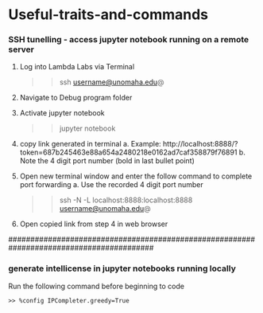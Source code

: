 # Useful-traits-and-commands

### SSH tunelling - access jupyter notebook running on a remote server

1.	Log into Lambda Labs via Terminal
    
     >> ssh username@unomaha.edu@<IP-address>

2.	Navigate to Debug program folder

3.	Activate jupyter notebook
    
     >>  jupyter notebook
  
4.	copy link generated in terminal
    a.	Example: http://localhost:8888/?token=687b245463e88a654a2480218e0162ad7caf358879f76891
    b.	Note the 4 digit port number (bold in last bullet point)

5.	Open new terminal window and enter the follow command to complete port forwarding
     a.	Use the recorded 4 digit port number
    
     >> ssh -N -L localhost:8888:localhost:8888 username@unomaha.edu@<IP address>

6.	Open copied link from step 4 in web browser
  
  
 #########################################################################################
    
 ### generate intellicense in jupyter notebooks running locally
    
  Run the following command before beginning to code
    
    >> %config IPCompleter.greedy=True

